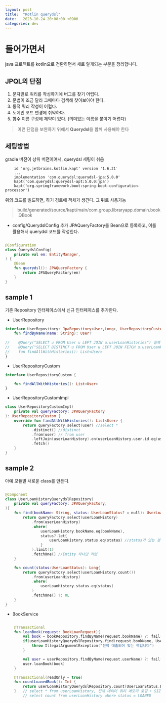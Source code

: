 ```yaml
---
layout: post
title:  "Kotlin querydsl"
date:   2023-10-24 20:08:00 +0900
categories: dev
---
```


# 들어가면서
java 프로젝트를 kotlin으로 전환하면서 새로 알게되는 부분을 정리합니다.

## JPQL의 단점
1. 문자열로 쿼리를 작성하기에 버그를 찾기 어렵다.
2. 문법이 조금 달라 그때마다 검색해 찾아보아야 한다.
3. 동적 쿼리 작성이 어렵다.
4. 도메인 코드 변경에 취약하다.
5. 함수 이름 구성에 제약이 있다. (의미있는 이름을 붙이기 어렵다)
> 이런 단점을 보완하기 위해서 **Querydsl**을 함께 사용해야 한다

## 세팅방법
gradle 버전이 상위 버전이여서, querydsl 세팅이 쉬움

~~~ 
    id 'org.jetbrains.kotlin.kapt' version '1.6.21'
    ...
    implementation 'com.querydsl:querydsl-jpa:5.0.0'
    kapt('com.querydsl:querydsl-apt:5.0.0:jpa')
    kapt('org.springframework.boot:spring-boot-configuration-processor')

~~~

위의 코드를 빌드하면, 하기 경로에 객체가 생긴다. 그 뒤로 사용가능
> build/generated/source/kapt/main/com.group.libraryapp.domain.book.QBook

- config/QuerydslConfig 추가
JPAQueryFactory를 Bean으로 등록하고, 이를 활용해서 querydsl 코드를 작성한다.

~~~ kotlin 

@Configuration
class QuerydslConfig(
    private val em: EntityManager,
) {
    @Bean
    fun querydsl(): JPAQueryFactory {
        return JPAQueryFactory(em)
    }
}


~~~


## sample 1
기존 Repository 인터페이스에서 신규 인터페이스를 추가한다. 

- UserRepository

~~~ kotlin
interface UserRepository: JpaRepository<User,Long>, UserRepositoryCustom {
    fun findByName(name: String): User?
    
//    @Query("SELECT u FROM User u LEFT JOIN u.userLoanHistories") 실제 User 안에 넣을때 FETCH가 필요하다.
//    @Query("SELECT DISTINCT u FROM User u LEFT JOIN FETCH u.userLoanHistories")
//    fun findAllWithHistories(): List<User>
}

~~~

- UserRepositoryCustom

~~~ kotlin
interface UserRepositoryCustom {

    fun findAllWithHistories(): List<User>
}
~~~

- UserRepositoryCustomImpl

~~~ kotlin
class UserRepositoryCustomImpl(
    private val queryFactory: JPAQueryFactory
): UserRepositoryCustom {
    override fun findAllWithHistories(): List<User> {
        return queryFactory.select(user) //select *
            .distinct() //distinct
            .from(user) // from user
            .leftJoin(userLoanHistory).on(userLoanHistory.user.id.eq(user.id)).fetchJoin() // join 앞에 fetch를 fetch join으로 인식한다.
            .fetch()
    }
}
~~~

## sample 2

아예 모듈별 새로운 class를 만든다.

~~~ kotlin

@Component
class UserLoanHistoryQuerydslRepository(
    private val queryFactory: JPAQueryFactory,
){
    fun find(bookName: String, status: UserLoanStatus? = null): UserLoanHistory?{ //default 파라미터로 전달
        return queryFactory.select(userLoanHistory)
            .from(userLoanHistory)
            .where(
                userLoanHistory.bookName.eq(bookName),
                status?.let{
                    userLoanHistory.status.eq(status) //status가 있는 경우에만 조건문을 탄다. 여러 조건으로 들어오면 and로 null이면 무시함
                }
            ).limit(1)
            .fetchOne() //Entity 하나만 리턴
    }

    fun count(status:UserLoanStatus): Long{
        return queryFactory.select(userLoanHistory.count())
            .from(userLoanHistory)
            .where(
                userLoanHistory.status.eq(status)
            )
            .fetchOne() ?: 0L
    }
}
~~~

- BookService

~~~ kotlin

    @Transactional
    fun loanBook(request: BookLoanRequest){
        val book = bookRepository.findByName(request.bookName) ?: fail()
        if(userLoanHistoryQuerydslRepository.find(request.bookName, UserLoanStatus.LOANED)!= null){
            throw IllegalArgumentException("진작 대출되어 있는 책입니다")
        }

        val user = userRepository.findByName(request.userName) ?: fail()
        user.loanBook(book)
    }

    @Transactional(readOnly = true)
    fun countLoanedBook(): Int {
        return userLoanHistoryQuerydslRepository.count(UserLoanStatus.LOANED).toInt()
    }   // select * from userLoanHistory, 전체 데이터 쿼리 메모리 로딩 + SIZE.
        // select count from userLoanHistory where status = LOANED

~~~

